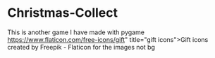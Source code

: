 # Christmas-Collect
This is another game I have made with pygame
https://www.flaticon.com/free-icons/gift" title="gift icons">Gift icons created by Freepik - Flaticon
for the images not bg
